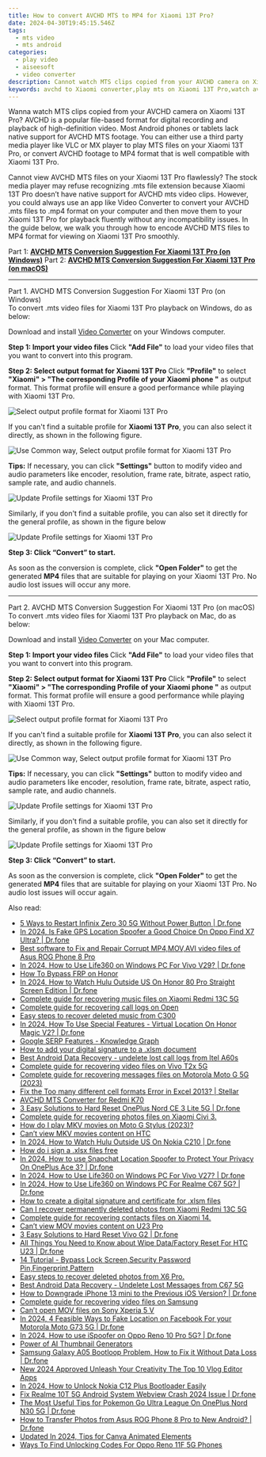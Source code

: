 ```yaml
---
title: How to convert AVCHD MTS to MP4 for Xiaomi 13T Pro?
date: 2024-04-30T19:45:15.546Z
tags: 
  - mts video
  - mts android
categories: 
  - play video
  - aiseesoft
  - video converter
description: Cannot watch MTS clips copied from your AVCHD camera on Xiaomi 13T Pro? You can either use a third party media player like VLC or MX player to play MTS files on your Xiaomi 13T Pro, or convert AVCHD footage to MP4 format for Xiaomi 13T Pro playback. 
keywords: avchd to Xiaomi converter,play mts on Xiaomi 13T Pro,watch avchd on 13T Pro,avchd to Xiaomi 13T Pro converter,play avchd files on Xiaomi,avchd player for Xiaomi,video to mts converter for android,video to mts codec converter for android,mts converter for android,best mts transcoder android,mts video converter for android,playing mts videos on phone android
---
```



<div class="atpl-content atpl-for-aiseesoft-video-converter play-mts-on-android">

<div class="atpl-post-description-part-1">
<div class="tpl-content-sub-paragraph-normal">
  <p>
    Wanna watch MTS clips copied from your AVCHD camera on Xiaomi 13T Pro? AVCHD is a popular file-based format for digital recording and playback of high-definition video. Most Android phones or tablets lack native support for AVCHD MTS footage. You can either use a third party media player like VLC or MX player to play MTS files on your Xiaomi 13T Pro, or convert AVCHD footage to MP4 format that is well compatible with Xiaomi 13T Pro.
  </p>
</div>
</div>



<div class="atpl-post-device-model-description">
  
</div>

<div class="atpl-post-description-part-2">
<div class="tpl-content-sub-paragraph-content">
  <p>
    Cannot view AVCHD MTS files on your Xiaomi 13T Pro flawlessly? The stock media player may refuse recognizing .mts file extension because Xiaomi 13T Pro doesn’t have native support for AVCHD mts video clips. However, you could always use an app like Video Converter to convert your AVCHD .mts files to .mp4 format on your computer and then move them to your Xiaomi 13T Pro for playback fluently without any incompatibility issues. In the guide below, we walk you through how to encode AVCHD MTS files to MP4 format for viewing on Xiaomi 13T Pro smoothly.
  </p>
</div>
</div>

Part 1: <strong><a href="#p1">AVCHD MTS Conversion Suggestion For Xiaomi 13T Pro (on Windows)</a></strong>
Part 2: <strong><a href="#p2">AVCHD MTS Conversion Suggestion For Xiaomi 13T Pro (on macOS)</a></strong>

<!-- Part 1 -->
<a id="p1" name="p1" ></a><hr>

<div class="atpl-step-part-style">Part 1. AVCHD MTS Conversion Suggestion For Xiaomi 13T Pro (on Windows)</div>
To convert .mts video files for Xiaomi 13T Pro playback on Windows, do as below:

Download and install <a class="atpl-step-content-a-style" href="https://tools.techidaily.com/aiseesoft-total-video-converter/" >Video Converter</a> on your Windows computer.

<strong>Step 1: Import your video files </strong>
Click <b>"Add File"</b> to load your video files that you want to convert into this program.

<strong>Step 2: Select output format for Xiaomi 13T Pro</strong>
Click <b>"Profile"</b> to select <b>"Xiaomi" > "The corresponding Profile of your Xiaomi phone "</b> as output format. This format profile will ensure a good performance while playing with Xiaomi 13T Pro.

<img src="https://tools.techidaily.com/images/apps/aiseesoft/video-converter/devices/xiaomi/fv.mp4/win/profile.png" class="atpl-imgstyle" alt="Select output profile format for Xiaomi 13T Pro" />

If you can't find a suitable profile for **Xiaomi 13T Pro**, you can also select it directly, as shown in the following figure.

<img src="https://tools.techidaily.com/images/apps/aiseesoft/video-converter/devices/common_android/fv.mp4/win/profile.png" class="atpl-imgstyle" alt="Use Common way, Select output profile format for Xiaomi 13T Pro" />

<strong>Tips:</strong>
If necessary, you can click <b>"Settings"</b> button to modify video and audio parameters like encoder, resolution, frame rate, bitrate, aspect ratio, sample rate, and audio channels. 

<img src="https://tools.techidaily.com/images/apps/aiseesoft/video-converter/devices/xiaomi/fv.mp4/win/settings.png" class="atpl-imgstyle"  alt="Update Profile settings for Xiaomi 13T Pro" />

Similarly, if you don't find a suitable profile, you can also set it directly for the general profile, as shown in the figure below

<img src="https://tools.techidaily.com/images/apps/aiseesoft/video-converter/devices/common_android/fv.mp4/win/settings.png" class="atpl-imgstyle"  alt="Update Profile settings for Xiaomi 13T Pro" />

<strong>Step 3: Click “Convert” to start.</strong>

As soon as the conversion is complete, click <b>"Open Folder"</b> to get the generated <b>MP4</b> files that are suitable for playing on your Xiaomi 13T Pro. No audio lost issues will occur any more.

<!-- Part 2 -->
<a id="p2" name="p2"></a><hr>

<div class="atpl-step-part-style">Part 2. AVCHD MTS Conversion Suggestion For Xiaomi 13T Pro (on macOS)</div>
To convert .mts video files for Xiaomi 13T Pro playback on Mac, do as below:

Download and install <a class="atpl-step-content-a-style" href="https://tools.techidaily.com/aiseesoft-total-video-converter/" >Video Converter</a> on your Mac computer.

<strong>Step 1: Import your video files </strong>
Click <b>"Add File"</b> to load your video files that you want to convert into this program.

<strong>Step 2: Select output format for Xiaomi 13T Pro</strong>
Click <b>"Profile"</b> to select <b>"Xiaomi" > "The corresponding Profile of your Xiaomi phone "</b> as output format. This format profile will ensure a good performance while playing with Xiaomi 13T Pro.

<img src="https://tools.techidaily.com/images/apps/aiseesoft/video-converter/devices/xiaomi/fv.mp4/mac/profile.png" class="atpl-imgstyle" alt="Select output profile format for Xiaomi 13T Pro" />

If you can't find a suitable profile for **Xiaomi 13T Pro**, you can also select it directly, as shown in the following figure.

<img src="https://tools.techidaily.com/images/apps/aiseesoft/video-converter/devices/common_android/fv.mp4/mac/profile.png" class="atpl-imgstyle" alt="Use Common way, Select output profile format for Xiaomi 13T Pro" />

<strong>Tips:</strong>
If necessary, you can click <b>"Settings"</b> button to modify video and audio parameters like encoder, resolution, frame rate, bitrate, aspect ratio, sample rate, and audio channels. 

<img src="https://tools.techidaily.com/images/apps/aiseesoft/video-converter/devices/xiaomi/fv.mp4/mac/settings.png" class="atpl-imgstyle"  alt="Update Profile settings for Xiaomi 13T Pro" />

Similarly, if you don't find a suitable profile, you can also set it directly for the general profile, as shown in the figure below

<img src="https://tools.techidaily.com/images/apps/aiseesoft/video-converter/devices/common_android/fv.mp4/win/settings.png" class="atpl-imgstyle"  alt="Update Profile settings for Xiaomi 13T Pro" />

<strong>Step 3: Click “Convert” to start.</strong>


As soon as the conversion is complete, click <b>"Open Folder"</b> to get the generated <b>MP4</b> files that are suitable for playing on your Xiaomi 13T Pro. No audio lost issues will occur again.


<ins class="adsbygoogle"
     style="display:block"
     data-ad-client="ca-pub-7571918770474297"
     data-ad-slot="8358498916"
     data-ad-format="auto"
     data-full-width-responsive="true"></ins>


</div>
<ins class="adsbygoogle"
    style="display:block"
    data-ad-format="autorelaxed"
    data-ad-client="ca-pub-7571918770474297"
    data-ad-slot="1223367746"></ins>

<span class="atpl-alsoreadstyle">Also read:</span>
<div><ul>
<li><a href="https://phone-solutions.techidaily.com/5-ways-to-restart-infinix-zero-30-5g-without-power-button-drfone-by-drfone-reset-android-reset-android/"><u>5 Ways to Restart Infinix Zero 30 5G Without Power Button | Dr.fone</u></a></li>
<li><a href="https://phone-solutions.techidaily.com/in-2024-is-fake-gps-location-spoofer-a-good-choice-on-oppo-find-x7-ultra-drfone-by-drfone-virtual-android/"><u>In 2024, Is Fake GPS Location Spoofer a Good Choice On Oppo Find X7 Ultra? | Dr.fone</u></a></li>
<li><a href="https://phone-solutions.techidaily.com/best-software-to-fix-and-repair-corrupt-mp4-mov-avi-video-files-of-asus-rog-phone-8-pro-by-stellar-video-repair-mobile-video-repair/"><u>Best software to Fix and Repair Corrupt MP4,MOV,AVI video files of Asus ROG Phone 8 Pro</u></a></li>
<li><a href="https://phone-solutions.techidaily.com/in-2024-how-to-use-life360-on-windows-pc-for-vivo-v29-drfone-by-drfone-virtual-android/"><u>In 2024, How to Use Life360 on Windows PC For Vivo V29? | Dr.fone</u></a></li>
<li><a href="https://phone-solutions.techidaily.com/how-to-bypass-frp-on-honor-by-drfone-android-unlock-remove-google-frp/"><u>How To Bypass FRP on Honor</u></a></li>
<li><a href="https://phone-solutions.techidaily.com/in-2024-how-to-watch-hulu-outside-us-on-honor-80-pro-straight-screen-edition-drfone-by-drfone-virtual-android/"><u>In 2024, How to Watch Hulu Outside US On Honor 80 Pro Straight Screen Edition | Dr.fone</u></a></li>
<li><a href="https://phone-solutions.techidaily.com/complete-guide-for-recovering-music-files-on-xiaomi-redmi-13c-5g-by-fonelab-android-recover-music/"><u>Complete guide for recovering music files on Xiaomi Redmi 13C 5G</u></a></li>
<li><a href="https://phone-solutions.techidaily.com/complete-guide-for-recovering-call-logs-on-open-by-fonelab-android-recover-call-logs/"><u>Complete guide for recovering call logs on Open</u></a></li>
<li><a href="https://phone-solutions.techidaily.com/easy-steps-to-recover-deleted-music-from-c300-by-fonelab-android-recover-music/"><u>Easy steps to recover deleted music from C300</u></a></li>
<li><a href="https://phone-solutions.techidaily.com/in-2024-how-to-use-special-features-virtual-location-on-honor-magic-v2-drfone-by-drfone-virtual-android/"><u>In 2024, How To Use Special Features - Virtual Location On Honor Magic V2? | Dr.fone</u></a></li>
<li><a href="https://phone-solutions.techidaily.com/google-serp-features-knowledge-graph-by-link-assistant-rank-tracker-serp-analysis-serp-analysis/"><u>Google SERP Features - Knowledge Graph</u></a></li>
<li><a href="https://phone-solutions.techidaily.com/how-to-add-your-digital-signature-to-a-xlsm-document-by-ldigisigner-sign-a-excel-sign-a-excel/"><u>How to add your digital signature to a .xlsm document</u></a></li>
<li><a href="https://phone-solutions.techidaily.com/best-android-data-recovery-undelete-lost-call-logs-from-itel-a60s-by-fonelab-android-recover-call-logs/"><u>Best Android Data Recovery - undelete lost call logs from Itel A60s</u></a></li>
<li><a href="https://phone-solutions.techidaily.com/complete-guide-for-recovering-video-files-on-vivo-t2x-5g-by-fonelab-android-recover-video/"><u>Complete guide for recovering video files on Vivo T2x 5G</u></a></li>
<li><a href="https://phone-solutions.techidaily.com/complete-guide-for-recovering-messages-files-on-motorola-moto-g-5g-2023-by-fonelab-android-recover-messages/"><u>Complete guide for recovering messages files on Motorola Moto G 5G (2023)</u></a></li>
<li><a href="https://phone-solutions.techidaily.com/fix-the-too-many-different-cell-formats-error-in-excel-2013-stellar-by-stellar-guide/"><u>Fix the Too many different cell formats Error in Excel 2013? | Stellar</u></a></li>
<li><a href="https://phone-solutions.techidaily.com/avchd-mts-converter-for-redmi-k70-by-aiseesoft-video-converter-play-mts-on-android/"><u>AVCHD MTS Converter for Redmi K70</u></a></li>
<li><a href="https://phone-solutions.techidaily.com/3-easy-solutions-to-hard-reset-oneplus-nord-ce-3-lite-5g-drfone-by-drfone-reset-android-reset-android/"><u>3 Easy Solutions to Hard Reset OnePlus Nord CE 3 Lite 5G | Dr.fone</u></a></li>
<li><a href="https://phone-solutions.techidaily.com/complete-guide-for-recovering-photos-files-on-xiaomi-civi-3-by-fonelab-android-recover-photos/"><u>Complete guide for recovering photos files on Xiaomi Civi 3.</u></a></li>
<li><a href="https://phone-solutions.techidaily.com/how-do-i-play-mkv-movies-on-moto-g-stylus-2023-by-aiseesoft-video-converter-play-mkv-on-android/"><u>How do I play MKV movies on Moto G Stylus (2023)?</u></a></li>
<li><a href="https://phone-solutions.techidaily.com/can-t-view-mkv-movies-content-on-htc-by-aiseesoft-video-converter-play-mkv-on-android/"><u>Can’t view MKV movies content on HTC </u></a></li>
<li><a href="https://phone-solutions.techidaily.com/in-2024-how-to-watch-hulu-outside-us-on-nokia-c210-drfone-by-drfone-virtual-android/"><u>In 2024, How to Watch Hulu Outside US On Nokia C210 | Dr.fone</u></a></li>
<li><a href="https://phone-solutions.techidaily.com/how-do-i-sign-a-xlsx-files-free-by-ldigisigner-sign-a-excel-sign-a-excel/"><u>How do i sign a .xlsx files free</u></a></li>
<li><a href="https://phone-solutions.techidaily.com/in-2024-how-to-use-snapchat-location-spoofer-to-protect-your-privacy-on-oneplus-ace-3-drfone-by-drfone-virtual-android/"><u>In 2024, How to use Snapchat Location Spoofer to Protect Your Privacy On OnePlus Ace 3? | Dr.fone</u></a></li>
<li><a href="https://phone-solutions.techidaily.com/in-2024-how-to-use-life360-on-windows-pc-for-vivo-v27-drfone-by-drfone-virtual-android/"><u>In 2024, How to Use Life360 on Windows PC For Vivo V27? | Dr.fone</u></a></li>
<li><a href="https://phone-solutions.techidaily.com/in-2024-how-to-use-life360-on-windows-pc-for-realme-c67-5g-drfone-by-drfone-virtual-android/"><u>In 2024, How to Use Life360 on Windows PC For Realme C67 5G? | Dr.fone</u></a></li>
<li><a href="https://phone-solutions.techidaily.com/how-to-create-a-digital-signature-and-certificate-for-xlsm-files-by-ldigisigner-sign-a-excel-sign-a-excel/"><u>How to create a digital signature and certificate for .xlsm files</u></a></li>
<li><a href="https://phone-solutions.techidaily.com/can-i-recover-permanently-deleted-photos-from-xiaomi-redmi-13c-5g-by-stellar-photo-recovery-android-mobile-photo-recover/"><u>Can I recover permanently deleted photos from Xiaomi Redmi 13C 5G</u></a></li>
<li><a href="https://phone-solutions.techidaily.com/complete-guide-for-recovering-contacts-files-on-xiaomi-14-by-fonelab-android-recover-contacts/"><u>Complete guide for recovering contacts files on Xiaomi 14.</u></a></li>
<li><a href="https://phone-solutions.techidaily.com/can-t-view-mov-movies-content-on-u23-pro-by-aiseesoft-video-converter-play-mov-on-android/"><u>Can’t view MOV movies content on U23 Pro</u></a></li>
<li><a href="https://phone-solutions.techidaily.com/3-easy-solutions-to-hard-reset-vivo-g2-drfone-by-drfone-reset-android-reset-android/"><u>3 Easy Solutions to Hard Reset Vivo G2 | Dr.fone</u></a></li>
<li><a href="https://phone-solutions.techidaily.com/all-things-you-need-to-know-about-wipe-datafactory-reset-for-htc-u23-drfone-by-drfone-reset-android-reset-android/"><u>All Things You Need to Know about Wipe Data/Factory Reset For HTC U23 | Dr.fone</u></a></li>
<li><a href="https://phone-solutions.techidaily.com/14-tutorial-bypass-lock-screen-security-password-pin-fingerprint-pattern-by-drfone-android-unlock-android-unlock/"><u>14 Tutorial - Bypass Lock Screen,Security Password Pin,Fingerprint,Pattern</u></a></li>
<li><a href="https://phone-solutions.techidaily.com/easy-steps-to-recover-deleted-photos-from-x6-pro-by-fonelab-android-recover-photos/"><u>Easy steps to recover deleted photos from X6 Pro.</u></a></li>
<li><a href="https://phone-solutions.techidaily.com/best-android-data-recovery-undelete-lost-messages-from-c67-5g-by-fonelab-android-recover-messages/"><u>Best Android Data Recovery - Undelete Lost Messages from C67 5G</u></a></li>
<li><a href="https://phone-solutions.techidaily.com/how-to-downgrade-iphone-13-mini-to-the-previous-ios-version-drfone-by-drfone-ios-system-repair-ios-system-repair/"><u>How to Downgrade iPhone 13 mini to the Previous iOS Version? | Dr.fone</u></a></li>
<li><a href="https://phone-solutions.techidaily.com/complete-guide-for-recovering-video-files-on-samsung-by-fonelab-android-recover-video/"><u>Complete guide for recovering video files on Samsung</u></a></li>
<li><a href="https://phone-solutions.techidaily.com/can-t-open-mov-files-on-sony-xperia-5-v-by-aiseesoft-video-converter-play-mov-on-android/"><u>Can't open MOV files on Sony Xperia 5 V</u></a></li>
<li><a href="https://location-social.techidaily.com/in-2024-4-feasible-ways-to-fake-location-on-facebook-for-your-motorola-moto-g73-5g-drfone-by-drfone-virtual-android/"><u>In 2024, 4 Feasible Ways to Fake Location on Facebook For your Motorola Moto G73 5G | Dr.fone</u></a></li>
<li><a href="https://android-pokemon-go.techidaily.com/in-2024-how-to-use-ispoofer-on-oppo-reno-10-pro-5g-drfone-by-drfone-virtual-android/"><u>In 2024, How to use iSpoofer on Oppo Reno 10 Pro 5G? | Dr.fone</u></a></li>
<li><a href="https://ai-voice-clone.techidaily.com/power-of-ai-thumbnail-generators/"><u>Power of AI Thumbnail Generators</u></a></li>
<li><a href="https://fix-guide.techidaily.com/samsung-galaxy-a05-bootloop-problem-how-to-fix-it-without-data-loss-drfone-by-drfone-fix-android-problems-fix-android-problems/"><u>Samsung Galaxy A05 Bootloop Problem, How to Fix it Without Data Loss | Dr.fone</u></a></li>
<li><a href="https://ai-video-apps.techidaily.com/new-2024-approved-unleash-your-creativity-the-top-10-vlog-editor-apps/"><u>New 2024 Approved Unleash Your Creativity The Top 10 Vlog Editor Apps</u></a></li>
<li><a href="https://easy-unlock-android.techidaily.com/in-2024-how-to-unlock-nokia-c12-plus-bootloader-easily-by-drfone-android/"><u>In 2024, How to Unlock Nokia C12 Plus Bootloader Easily</u></a></li>
<li><a href="https://howto.techidaily.com/fix-realme-10t-5g-android-system-webview-crash-2024-issue-drfone-by-drfone-fix-android-problems-fix-android-problems/"><u>Fix Realme 10T 5G Android System Webview Crash 2024 Issue | Dr.fone</u></a></li>
<li><a href="https://android-pokemon-go.techidaily.com/the-most-useful-tips-for-pokemon-go-ultra-league-on-oneplus-nord-n30-5g-drfone-by-drfone-virtual-android/"><u>The Most Useful Tips for Pokemon Go Ultra League On OnePlus Nord N30 5G | Dr.fone</u></a></li>
<li><a href="https://android-transfer.techidaily.com/how-to-transfer-photos-from-asus-rog-phone-8-pro-to-new-android-drfone-by-drfone-transfer-from-android-transfer-from-android/"><u>How to Transfer Photos from Asus ROG Phone 8 Pro to New Android? | Dr.fone</u></a></li>
<li><a href="https://animation-videos.techidaily.com/updated-in-2024-tips-for-canva-animated-elements/"><u>Updated In 2024, Tips for Canva Animated Elements</u></a></li>
<li><a href="https://sim-unlock.techidaily.com/ways-to-find-unlocking-codes-for-oppo-reno-11f-5g-phones-by-drfone-android/"><u>Ways To Find Unlocking Codes For Oppo Reno 11F 5G Phones</u></a></li>
</ul></div>

